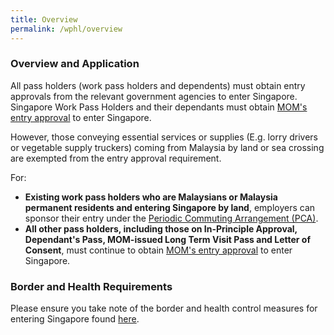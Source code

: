 ```yaml
---
title: Overview 
permalink: /wphl/overview
---
```


### Overview and Application

All pass holders (work pass holders and dependents) must obtain entry approvals from the relevant government agencies to enter Singapore. Singapore Work Pass Holders and their dependants must obtain [MOM's entry approval](https://www.mom.gov.sg/covid-19/requirements-to-bring-pass-holders-into-singapore) to enter Singapore. 

However, those conveying essential services or supplies (E.g. lorry drivers or vegetable supply truckers) coming from Malaysia by land or sea crossing are exempted from the entry approval requirement. 

For: 
- **Existing work pass holders who are Malaysians or Malaysia permanent residents and entering Singapore by land**, employers can sponsor their entry under the [Periodic Commuting Arrangement (PCA)](/pca/overview).
- **All other pass holders, including those on In-Principle Approval, Dependant's Pass, MOM-issued Long Term Visit Pass and Letter of Consent**, must continue to obtain [MOM's entry approval](https://www.mom.gov.sg/covid-19/requirements-to-bring-pass-holders-into-singapore) to enter Singapore. 

### Border and Health Requirements

Please ensure you take note of the border and health control measures for entering Singapore found [here](health/overview).
